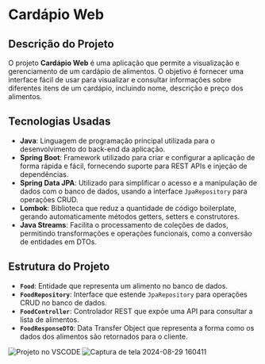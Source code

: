 # Cardápio Web

## Descrição do Projeto

O projeto **Cardápio Web** é uma aplicação que permite a visualização e gerenciamento de um cardápio de alimentos. O objetivo é fornecer uma interface fácil de usar para visualizar e consultar informações sobre diferentes itens de um cardápio, incluindo nome, descrição e preço dos alimentos.


## Tecnologias Usadas

- **Java**: Linguagem de programação principal utilizada para o desenvolvimento do back-end da aplicação.
- **Spring Boot**: Framework utilizado para criar e configurar a aplicação de forma rápida e fácil, fornecendo suporte para REST APIs e injeção de dependências.
- **Spring Data JPA**: Utilizado para simplificar o acesso e a manipulação de dados com o banco de dados, usando a interface `JpaRepository` para operações CRUD.
- **Lombok**: Biblioteca que reduz a quantidade de código boilerplate, gerando automaticamente métodos getters, setters e construtores.
- **Java Streams**: Facilita o processamento de coleções de dados, permitindo transformações e operações funcionais, como a conversão de entidades em DTOs.

## Estrutura do Projeto

- **`Food`**: Entidade que representa um alimento no banco de dados.
- **`FoodRepository`**: Interface que estende `JpaRepository` para operações CRUD no banco de dados.
- **`FoodController`**: Controlador REST que expõe uma API para consultar a lista de alimentos.
- **`FoodResponseDTO`**: Data Transfer Object que representa a forma como os dados dos alimentos são retornados para o cliente.




![Projeto no VSCODE](https://github.com/user-attachments/assets/34261dc7-8ad2-4916-8f43-6e0b50ad6adf)
![Captura de tela 2024-08-29 160411](https://github.com/user-attachments/assets/d151670c-f827-4a74-a691-eaeaa2f44ea7)
